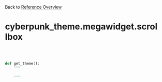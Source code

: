 
Back to [Reference Overview](https://github.com/pyrustic/cyberpunk-theme/blob/master/docs/reference/README.md)

# cyberpunk\_theme.megawidget.scrollbox



<br>


```python

def get_theme():
    """
    
    """

```

